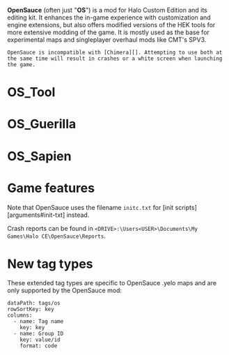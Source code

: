 **OpenSauce** (often just "**OS**") is a mod for Halo Custom Edition and its editing kit. It enhances the in-game experience with customization and engine extensions, but also offers modified versions of the HEK tools for more extensive modding of the game. It is mostly used as the base for experimental maps and singleplayer overhaul mods like CMT's SPV3.

```.alert info
OpenSauce is incompatible with [Chimera][]. Attempting to use both at the same time will result in crashes or a white screen when launching the game.
```

# OS_Tool

# OS_Guerilla

# OS_Sapien

# Game features
Note that OpenSauce uses the filename `initc.txt` for [init scripts][arguments#init-txt] instead.

Crash reports can be found in `<DRIVE>:\Users<USER>\Documents\My Games\Halo CE\OpenSauce\Reports`.

# New tag types
These extended tag types are specific to OpenSauce .yelo maps and are only supported by the OpenSauce mod:

```.table
dataPath: tags/os
rowSortKey: key
columns:
  - name: Tag name
    key: key
  - name: Group ID
    key: value/id
    format: code
```
